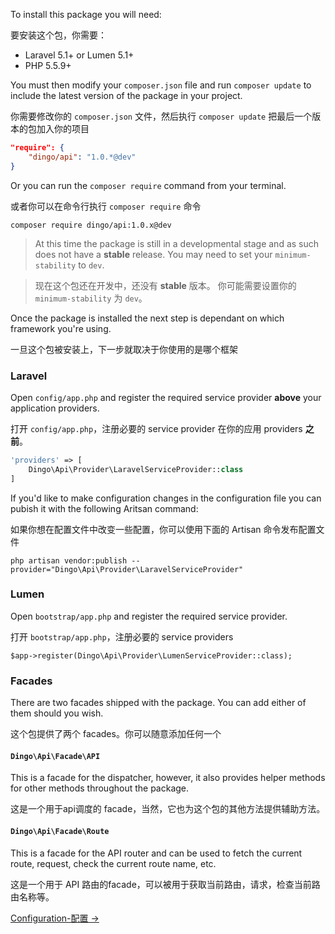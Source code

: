 To install this package you will need:

要安装这个包，你需要：

- Laravel 5.1+ or Lumen 5.1+
- PHP 5.5.9+

You must then modify your `composer.json` file and run `composer update` to include the latest version of the package in your project.

你需要修改你的 `composer.json` 文件，然后执行 `composer update` 把最后一个版本的包加入你的项目

```json
"require": {
    "dingo/api": "1.0.*@dev"
}
```

Or you can run the `composer require` command from your terminal.

或者你可以在命令行执行 `composer require` 命令

```
composer require dingo/api:1.0.x@dev
```

> At this time the package is still in a developmental stage and as such does not have a **stable** release.
> You may need to set your `minimum-stability` to `dev`.

> 现在这个包还在开发中，还没有 **stable** 版本。
> 你可能需要设置你的 `minimum-stability` 为 `dev`。

Once the package is installed the next step is dependant on which framework you're using.

一旦这个包被安装上，下一步就取决于你使用的是哪个框架

### Laravel

Open `config/app.php` and register the required service provider **above** your application providers.

打开 `config/app.php`，注册必要的 service provider 在你的应用 providers **之前**。

```php
'providers' => [
    Dingo\Api\Provider\LaravelServiceProvider::class
]
```

If you'd like to make configuration changes in the configuration file you can pubish it with the following Aritsan command:

如果你想在配置文件中改变一些配置，你可以使用下面的 Artisan 命令发布配置文件

```
php artisan vendor:publish --provider="Dingo\Api\Provider\LaravelServiceProvider"
```

### Lumen

Open `bootstrap/app.php` and register the required service provider.

打开 `bootstrap/app.php`，注册必要的 service providers

```
$app->register(Dingo\Api\Provider\LumenServiceProvider::class);
```

### Facades

There are two facades shipped with the package. You can add either of them should you wish.

这个包提供了两个 facades。你可以随意添加任何一个

#### `Dingo\Api\Facade\API`

This is a facade for the dispatcher, however, it also provides helper methods for other methods throughout the package.

这是一个用于api调度的 facade，当然，它也为这个包的其他方法提供辅助方法。

#### `Dingo\Api\Facade\Route`

This is a facade for the API router and can be used to fetch the current route, request, check the current route name, etc.

这是一个用于 API 路由的facade，可以被用于获取当前路由，请求，检查当前路由名称等。

[Configuration-配置 →](https://github.com/liyu001989/dingo-api-wiki-zh/Configuration)
